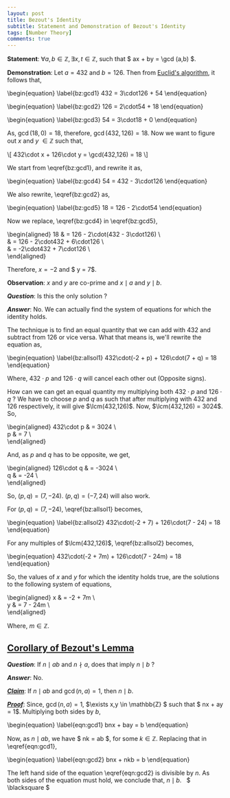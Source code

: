 ```yaml
---
layout: post
title: Bezout's Identity
subtitle: Statement and Demonstration of Bezout's Identity
tags: [Number Theory]
comments: true
---
```


**Statement**: $\forall a,b \in \mathbb{Z}, \exists x,t \in \mathbb{Z}$, such that $ ax + by = \gcd (a,b) $.

**Demonstration**: Let $a = 432$ and $b = 126$. Then from [Euclid's algorithm](./2020-05-18-why-euclidean-algo-works.md), it follows that, 

\begin{equation}
    \label{bz:gcd1}
    432 = 3\cdot126 + 54 
\end{equation}

\begin{equation}
    \label{bz:gcd2}
    126 = 2\cdot54  + 18
\end{equation}

\begin{equation}
    \label{bz:gcd3}
    54  = 3\cdot18  +  0
\end{equation}


As, $\gcd(18,0) = 18$, therefore, $\gcd(432,126) = 18$. Now we want to figure out $x$ and $y$ $\in \mathbb{Z}$ such that,

\\[ 432\cdot x + 126\cdot y = \gcd(432,126) = 18 \\]

We start from \eqref{bz:gcd1}, and rewrite it as,

\begin{equation}
    \label{bz:gcd4}
    54 = 432 - 3\cdot126
\end{equation}

We also rewrite, \eqref{bz:gcd2} as,

\begin{equation}
    \label{bz:gcd5}
    18 = 126 - 2\cdot54
\end{equation}

Now we replace, \eqref{bz:gcd4} in \eqref{bz:gcd5},

\begin{aligned}
18 & = 126 - 2\cdot(432 - 3\cdot126) \\\
& = 126 - 2\cdot432 + 6\cdot126 \\\
& = -2\cdot432 + 7\cdot126 \\\
\end{aligned}

Therefore, $x = -2$ and $ y = 7$.

**Observation**: $x$ and $y$ are co-prime and $x \mid a$ and $y \mid b$.

***Question***: Is this the only solution $?$

***Answer***: No. We can actually find the system of equations for which the identity holds.

The technique is to find an equal quantity that we can add with $432$ and subtract from $126$ or vice versa. What that means is, we'll rewrite the equation as, 

\begin{equation}
    \label{bz:allsol1}
    432\cdot(-2 + p) + 126\cdot(7 + q) = 18
\end{equation}

Where, $432\cdot p$ and $126\cdot q$ will cancel each other out (Opposite signs).

How can we can get an equal quantity my multiplying both $432\cdot p$ and $126\cdot q~?$ We have to choose $p$ and $q$ as such that after multiplying with $432$ and $126$ respectively, it will give $\lcm(432,126)$. Now, $\lcm(432,126) = 3024$. So,

\begin{aligned}
432\cdot p & = 3024 \\\
p & = 7 \\\
\end{aligned}

And, as $p$ and $q$ has to be opposite, we get,

\begin{aligned}
126\cdot q & = -3024 \\\
q & = -24 \\\
\end{aligned}

So, $(p,q) = (7,-24)$. $(p,q) = (-7,24)$ will also work.  
 
For $(p,q) = (7,-24)$, \eqref{bz:allsol1} becomes,

\begin{equation}
    \label{bz:allsol2}
    432\cdot(-2 + 7) + 126\cdot(7 - 24) = 18
\end{equation}

For any multiples of $\lcm(432,126)$, \eqref{bz:allsol2} becomes,

\begin{equation}
    432\cdot(-2 + 7m) + 126\cdot(7 - 24m) = 18
\end{equation}

So, the values of $x$ and $y$ for which the identity holds true, are the solutions to the following system of equations,


\begin{aligned}
x & = -2 + 7m \\\
y & = 7 - 24m \\\
\end{aligned}

Where, $m \in \mathbb{Z}$.

## <u> Corollary of Bezout's Lemma </u> 

***Question***: If $n \mid ab$ and $n \nmid a$, does that imply $n \mid b ~?$ 

***Answer***: No.

***<u>Claim</u>***: If $n \mid ab$ and $\gcd(n,a) = 1$, then $n \mid b$.

***<u>Proof</u>***: Since, $\gcd(n,a) = 1$, $\exists x,y \in \mathbb{Z} $ such that $ nx + ay = 1$. Multiplying both sides by $b$,

\begin{equation}
\label{eqn:gcd1}
bnx + bay = b 
\end{equation}

Now, as $n \mid ab$, we have $ nk = ab $, for some $k \in \mathbb{Z}$. Replacing that in \eqref{eqn:gcd1},

\begin{equation}
\label{eqn:gcd2}
bnx + nkb = b 
\end{equation}

The left hand side of the equation \eqref{eqn:gcd2} is divisible by $n$. As both sides of the equation must hold, we conclude that, $n \mid b$. &nbsp; $ \blacksquare $